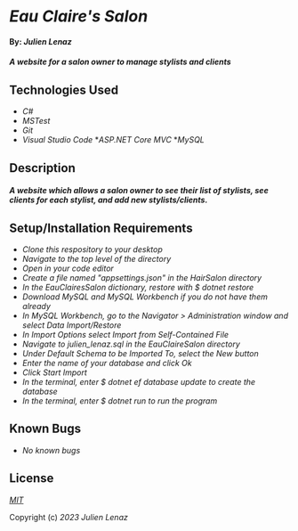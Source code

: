 # _Eau Claire's Salon_

#### By: _**Julien Lenaz**_

#### _A website for a salon owner to manage stylists and clients_


## Technologies Used

* _C#_
* _MSTest_
* _Git_
* _Visual Studio Code_
*_ASP.NET Core MVC_
*_MySQL_

## Description
#### _A website which allows a salon owner to see their list of stylists, see clients for each stylist, and add new stylists/clients._

## Setup/Installation Requirements
* _Clone this respository to your desktop_
* _Navigate to the top level of the directory_
* _Open in your code editor_
* _Create a file named "appsettings.json" in the HairSalon directory_
* _In the EauClairesSalon dictionary, restore with $ dotnet restore_
* _Download MySQL and MySQL Workbench if you do not have them already_
* _In MySQL Workbench, go to the Navigator > Administration window and select Data Import/Restore_
* _In Import Options select Import from Self-Contained File_
* _Navigate to julien_lenaz.sql in the EauClaireSalon directory_
* _Under Default Schema to be Imported To, select the New button_
* _Enter the name of your database and click Ok_
* _Click Start Import_
* _In the terminal, enter $ dotnet ef database update to create the database_
* _In the terminal, enter $ dotnet run to run the program_

## Known Bugs

* _No known bugs_

## License

_[MIT](https://choosealicense.com/licenses/mit/)_

Copyright (c) _2023_ _Julien Lenaz_